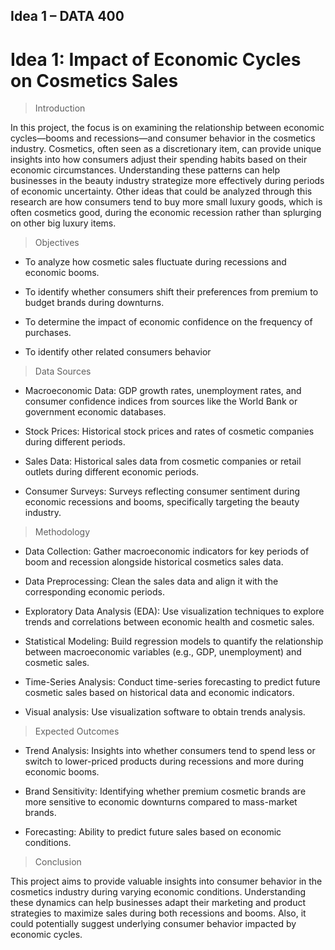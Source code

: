 ## Idea 1 – DATA 400 

# Idea 1: Impact of Economic Cycles on Cosmetics Sales 

> Introduction 

In this project, the focus is on examining the relationship between economic cycles—booms and recessions—and consumer behavior in the cosmetics industry. Cosmetics, often seen as a discretionary item, can provide unique insights into how consumers adjust their spending habits based on their economic circumstances. Understanding these patterns can help businesses in the beauty industry strategize more effectively during periods of economic uncertainty.  Other ideas that could be analyzed through this research are how consumers tend to buy more small luxury goods, which is often cosmetics good, during the economic recession rather than splurging on other big luxury items. 

> Objectives 

- To analyze how cosmetic sales fluctuate during recessions and economic booms. 

- To identify whether consumers shift their preferences from premium to budget brands during downturns. 

- To determine the impact of economic confidence on the frequency of purchases. 

- To identify other related consumers behavior 

> Data Sources 

- Macroeconomic Data: GDP growth rates, unemployment rates, and consumer confidence indices from sources like the World Bank or government economic databases. 

- Stock Prices: Historical stock prices and rates of cosmetic companies during different periods.  

- Sales Data: Historical sales data from cosmetic companies or retail outlets during different economic periods. 

- Consumer Surveys: Surveys reflecting consumer sentiment during economic recessions and booms, specifically targeting the beauty industry. 

> Methodology 

- Data Collection: Gather macroeconomic indicators for key periods of boom and recession alongside historical cosmetics sales data. 

- Data Preprocessing: Clean the sales data and align it with the corresponding economic periods. 

- Exploratory Data Analysis (EDA): Use visualization techniques to explore trends and correlations between economic health and cosmetic sales. 

- Statistical Modeling: Build regression models to quantify the relationship between macroeconomic variables (e.g., GDP, unemployment) and cosmetic sales. 

- Time-Series Analysis: Conduct time-series forecasting to predict future cosmetic sales based on historical data and economic indicators. 

- Visual analysis: Use visualization software to obtain trends analysis.  

> Expected Outcomes 

- Trend Analysis: Insights into whether consumers tend to spend less or switch to lower-priced products during recessions and more during economic booms. 

- Brand Sensitivity: Identifying whether premium cosmetic brands are more sensitive to economic downturns compared to mass-market brands. 

- Forecasting: Ability to predict future sales based on economic conditions. 

> Conclusion 

This project aims to provide valuable insights into consumer behavior in the cosmetics industry during varying economic conditions. Understanding these dynamics can help businesses adapt their marketing and product strategies to maximize sales during both recessions and booms. Also, it could potentially suggest underlying consumer behavior impacted by economic cycles.  

 
